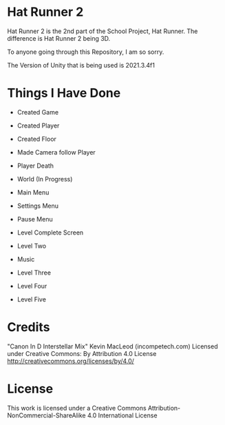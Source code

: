 # Hat Runner 2

Hat Runner 2 is the 2nd part of the School Project, Hat Runner. The difference is Hat Runner 2 being 3D.

To anyone going through this Repository, I am so sorry.

The Version of Unity that is being used is 2021.3.4f1

# Things I Have Done

* Created Game

* Created Player

* Created Floor

* Made Camera follow Player

* Player Death

* World (In Progress)

* Main Menu

* Settings Menu

* Pause Menu

* Level Complete Screen

* Level Two

* Music

* Level Three

* Level Four

* Level Five
 

# Credits

"Canon In D Interstellar Mix" Kevin MacLeod (incompetech.com)
Licensed under Creative Commons: By Attribution 4.0 License
http://creativecommons.org/licenses/by/4.0/

# License

This work is licensed under a Creative Commons Attribution-NonCommercial-ShareAlike 4.0 International License
